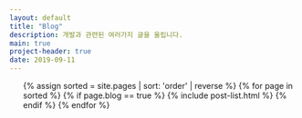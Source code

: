 ```yaml
---
layout: default
title: "Blog"
description: 개발과 관련된 여러가지 글을 올립니다.
main: true
project-header: true
date: 2019-09-11
---
```


<ul class="catalogue">
{% assign sorted = site.pages | sort: 'order' | reverse %}
{% for page in sorted %}
{% if page.blog == true %}
{% include post-list.html %}
{% endif %}
{% endfor %}
</ul>